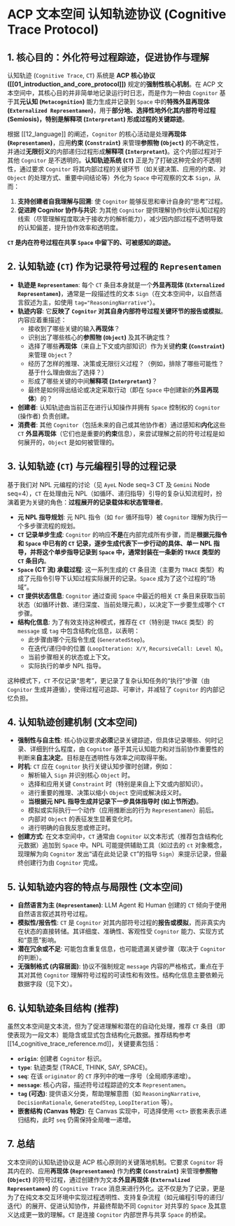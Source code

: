 # ACP 文本空间 认知轨迹协议 (Cognitive Trace Protocol)

## 1. 核心目的：外化符号过程踪迹，促进协作与理解

认知轨迹 (`Cognitive Trace`, `CT`) 系统是 **ACP 核心协议 ([[01_introduction_and_core_protocol]])** 规定的**强制性核心机制**。在 ACP 文本空间中，其核心目的并非简单地记录运行时日志，而是作为一种由 `Cognitor` 基于其**元认知 (`Metacognition`)** 能力生成并记录到 `Space` 中的**特殊外显再现体 (`Externalized Representamen`)**，用于**部分地、选择性地外化其内部符号过程 (Semiosis)，特别是解释项 (`Interpretant`) 形成过程的关键踪迹**。

根据 [[12_language]] 的阐述，`Cognitor` 的核心活动是处理**再现体 (`Representamen`)**，应用**约束 (`Constraint`)** 来管理**参照物 (`Object`)** 的不确定性，并通过**无限衍义**的内部递归过程形成**解释项 (`Interpretant`)**。这个内部过程对于其他 `Cognitor` 是不透明的。**认知轨迹系统 (`CT`)** 正是为了打破这种完全的不透明性，通过要求 `Cognitor` 将其内部过程的关键环节（如关键决策、应用的约束、对 `Object` 的处理方式、重要中间结论等）外化为 `Space` 中可观察的文本 `Sign`，从而：

1.  **支持创建者自我理解与回溯**: 使 `Cognitor` 能够反思和审计自身的“思考”过程。
2.  **促进跨 Cognitor 协作与共识**: 为其他 `Cognitor` 提供理解协作伙伴认知过程的线索（尽管理解程度取决于接收方的解析能力），减少因内部过程不透明导致的认知偏差，提升协作效率和透明度。

**`CT` 是内在符号过程在共享 `Space` 中留下的、可被感知的踪迹。**

## 2. 认知轨迹 (`CT`) 作为记录符号过程的 `Representamen`

* **轨迹是 `Representamen`**: 每个 `CT` 条目本身就是一个**外显再现体 (`Externalized Representamen`)**，通常是一段描述性的文本 `Sign`（在文本空间中，以自然语言叙述为主，如使用 `tag="ReasoningNarrative"`）。
* **轨迹内容**: 它**反映了 `Cognitor` 对其自身内部符号过程关键环节的报告或模拟**。内容应着重描述：
    * 接收到了哪些关键的输入**再现体**？
    * 识别出了哪些核心的**参照物 (`Object`)** 及其不确定性？
    * 选择了哪些**再现体**（来自上下文或内部知识）作为关键**约束 (`Constraint`)** 来管理 `Object`？
    * 经历了怎样的推理、决策或无限衍义过程？（例如，排除了哪些可能性？基于什么理由做出了选择？）
    * 形成了哪些关键的中间**解释项 (`Interpretant`)**？
    * 最终是如何得出结论或决定采取行动（即在 `Space` 中创建新的**外显再现体**）的？
* **创建者**: 认知轨迹由当前正在进行认知操作并拥有 `Space` 控制权的 `Cognitor` (操作者) 负责创建。
* **消费者**: 其他 `Cognitor`（包括未来的自己或其他协作者）通过感知和**内化**这些 `CT` **外显再现体**（它们也是重要的**约束**信息），来尝试理解之前的符号过程是如何展开的，`Object` 是如何被管理的。

## 3. 认知轨迹 (`CT`) 与元编程引导的过程记录

基于我们对 NPL 元编程的讨论（见 `AyeL` Node seq=3 CT 及 `Gemini` Node seq=4），`CT` 在处理由元 NPL（如循环、递归指导）引导的复杂认知流程时，扮演着更为关键的角色：**过程展开的记录载体和状态管理者**。

* **元 NPL 指导规划**: 元 NPL 指令（如 `for` 循环指导）被 `Cognitor` 理解为执行一个多步骤流程的规划。
* **`CT` 记录单步生成**: `Cognitor` 的响应**不是**在内部完成所有步骤，而是**根据元指令和 `Space` 中已有的 `CT` 记录，逐步生成代表下一步行动的具体、单一 NPL 指导，并将这个单步指导记录到 `Space` 中，通常封装在一条新的 `TRACE` 类型的 `CT` 条目内**。
* **`Space` (CT 流) 承载过程**: 这一系列生成的 `CT` 条目流（主要为 `TRACE` 类型）构成了元指令引导下认知过程实际展开的记录。`Space` 成为了这个过程的“场域”。
* **`CT` 提供状态信息**: `Cognitor` 通过查阅 `Space` 中最近的相关 `CT` 条目来获取当前状态（如循环计数、递归深度、当前处理元素），以决定下一步要生成哪个 `CT` 步骤。
* **结构化信息**: 为了有效支持这种模式，推荐在 `CT`（特别是 `TRACE` 类型）的 `message` 或 `tag` 中包含结构化信息，以表明：
    * 此步骤由哪个元指令生成 (`GeneratedStep`)。
    * 在迭代/递归中的位置 (`LoopIteration: X/Y`, `RecursiveCall: Level N`)。
    * 当前步骤相关的状态或上下文。
    * 实际执行的单步 NPL 指导。

这种模式下，`CT` 不仅记录“思考”，更记录了复杂认知任务的“执行”步骤（由 `Cognitor` 生成并遵循），使得过程可追踪、可审计，并减轻了 `Cognitor` 的内部记忆负担。

## 4. 认知轨迹创建机制 (文本空间)

* **强制性与自主性**: 核心协议要求**必须**记录关键踪迹，但具体记录哪些、何时记录、详细到什么程度，由 `Cognitor` 基于其元认知能力和对当前协作重要性的判断来**自主决定**。目标是在透明性与效率之间取得平衡。
* **时机**: `CT` 应在 `Cognitor` 执行关键认知步骤时创建，例如：
    * 解析输入 `Sign` 并识别核心 `Object` 时。
    * 选择和应用关键 `Constraint` 时（特别是来自上下文或内部知识）。
    * 进行重要的推理、决策以缩小 `Object` 空间或解决歧义时。
    * **当根据元 NPL 指导生成并记录下一步具体指导时 (如上节所述)**。
    * 模拟或实际执行一个动作（应用推断出的行为 `Representamen`）前后。
    * 内部对 `Object` 的表征发生显著变化时。
    * 进行明确的自我反思或修正时。
* **创建方式**: 在文本空间中，`CT` 通常由 `Cognitor` 以文本形式（推荐包含结构化元数据）追加到 `Space` 中。NPL 可能提供辅助工具（如过去的 `ct` 对象概念，现理解为向 `Cognitor` 发出“请在此处记录 `CT`”的指导 `Sign`）来提示记录，但最终创建行为由 `Cognitor` 完成。

## 5. 认知轨迹内容的特点与局限性 (文本空间)

* **自然语言为主 (`Representamen`)**: LLM Agent 和 Human 创建的 `CT` 倾向于使用自然语言叙述其符号过程。
* **模拟性/报告性**: `CT` 是 `Cognitor` 对其内部符号过程的**报告或模拟**，而非真实内在状态的直接转储。其详细度、准确性、客观性受 `Cognitor` 能力、实现方式和“意愿”影响。
* **潜在冗余或不足**: 可能包含重复信息，也可能遗漏关键步骤（取决于 `Cognitor` 的判断）。
* **无强制格式 (内容层面)**: 协议不强制规定 `message` 内容的严格格式，重点在于其对其他 `Cognitor` 理解符号过程的可读性和有效性。结构化信息主要依赖元数据字段（见下文）。

## 6. 认知轨迹条目结构 (推荐)

虽然文本空间是文本流，但为了促进理解和潜在的自动化处理，推荐 `CT` 条目（即使表现为一段文本）能隐含或显式包含结构化元数据。推荐结构参考 [[14_cognitive_trace_reference.md]]，关键要素包括：

* **`origin`**: 创建者 `Cognitor` 标识。
* **`type`**: 轨迹类型 (TRACE, THINK, SAY, SPACE)。
* **`seq`**: 在该 `originator` 的 `CT` 序列中的唯一序号（全局顺序递增）。
* **`message`**: 核心内容，描述符号过程踪迹的文本 `Representamen`。
* **`tag` (可选)**: 提供语义分类，帮助理解意图（如 `ReasoningNarrative`, `DecisionRationale`, `GeneratedStep`, `LoopIteration` 等）。
* **嵌套结构 (Canvas 特定)**: 在 Canvas 实现中，可选择使用 `<ct>` 嵌套来表示递归结构，此时 `seq` 仍需保持全局唯一递增。

## 7. 总结

文本空间的认知轨迹协议是 ACP 核心原则的关键落地机制。它要求 `Cognitor` 将其内在的、应用**再现体 (`Representamen`)** 作为**约束 (`Constraint`)** 来管理**参照物 (`Object`)** 的符号过程，通过创建作为文本**外显再现体 (`Externalized Representamen`)** 的 `Cognitive Trace` 消息来进行外化。这不仅是为了记录，更是为了在纯文本交互环境中实现过程透明性、支持复杂流程（如元编程引导的递归/迭代）的展开、促进认知协作，并最终帮助不同 `Cognitor` 对共享的 `Space` 及其意义达成更一致的理解。`CT` 是连接 `Cognitor` 内部世界与共享 `Space` 的桥梁。
